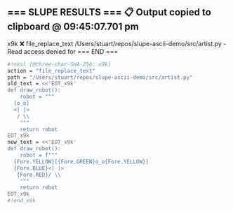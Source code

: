 === SLUPE RESULTS ===
📋 Output copied to clipboard @ 09:45:07.701 pm
---------------------
x9k ❌ file_replace_text /Users/stuart/repos/slupe-ascii-demo/src/artist.py - Read access denied for
=== END ===
```sh nesl
#!nesl [@three-char-SHA-256: x9k]
action = "file_replace_text"
path = "/Users/stuart/repos/slupe-ascii-demo/src/artist.py"
old_text = <<'EOT_x9k'
def draw_robot():
    robot = """
  [o_o]
  <| |>
   / \\
    """
    return robot
EOT_x9k
new_text = <<'EOT_x9k'
def draw_robot():
    robot = f"""
  {Fore.YELLOW}[{Fore.GREEN}o_o{Fore.YELLOW}]
  {Fore.BLUE}<| |>
   {Fore.RED}/ \\
    """
    return robot
EOT_x9k
#!end_x9k
```